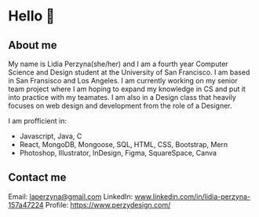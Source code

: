 # Hello 👋

<!--
**laperzyna/laperzyna** is a ✨ _special_ ✨ repository because its `README.md` (this file) appears on your GitHub profile.

Here are some ideas to get you started:

- 🔭 I’m currently working on ...
- 🌱 I’m currently learning ...
- 👯 I’m looking to collaborate on ...
- 🤔 I’m looking for help with ...
- 💬 Ask me about ...
- 📫 How to reach me: ...
- 😄 Pronouns: ...
- ⚡ Fun fact: ...
-->

## About me
My name is Lidia Perzyna(she/her) and I am a fourth year Computer Science and Design student at the University of San Francisco. I am based in San Fransisco and Los Angeles. I am currently working on my senior team project where I am hoping to expand my knowledge in CS and put it into practice with my teamates. I am also in a Design class that heavily focuses on web design and development from the role of a Designer. 

I am profficient in: 
  - Javascript, Java, C
  - React, MongoDB, Mongoose, SQL, HTML, CSS, Bootstrap, Mern
  - Photoshop, Illustrator, InDesign, Figma, SquareSpace, Canva

## Contact me
Email: laperzyna@gmail.com
LinkedIn: www.linkedin.com/in/lidia-perzyna-157a47224
Profile: https://www.perzydesign.com/
